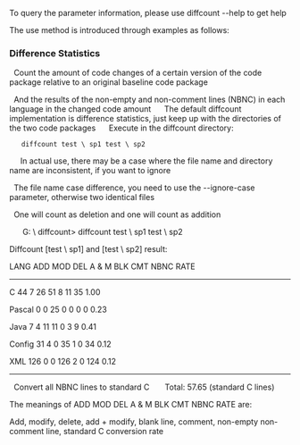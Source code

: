 To query the parameter information, please use diffcount --help to get help

The use method is introduced through examples as follows:

### Difference Statistics

  Count the amount of code changes of a certain version of the code package relative to an original baseline code package
  
  And the results of the non-empty and non-comment lines (NBNC) in each language in the changed code amount
  
  The default diffcount implementation is difference statistics, just keep up with the directories of the two code packages
  
  Execute in the diffcount directory:
  
  
       diffcount test \ sp1 test \ sp2
      
  
  In actual use, there may be a case where the file name and directory name are inconsistent, if you want to ignore
  
  The file name case difference, you need to use the --ignore-case parameter, otherwise two identical files
  
  One will count as deletion and one will count as addition
  
       G: \ diffcount> diffcount test \ sp1 test \ sp2
      

Diffcount [test \ sp1] and [test \ sp2] result:

LANG ADD MOD DEL A & M BLK CMT NBNC RATE
-------------------------------------------------- ---------------------
C 44 7 26 51 8 11 35 1.00

Pascal 0 0 25 0 0 0 0 0.23

Java 7 4 11 11 0 3 9 0.41

Config 31 4 0 35 1 0 34 0.12

XML 126 0 0 126 2 0 124 0.12
-------------------------------------------------- ---------------------
  Convert all NBNC lines to standard C
      Total: 57.65 (standard C lines)

The meanings of ADD MOD DEL A & M BLK CMT NBNC RATE are:

Add, modify, delete, add + modify, blank line, comment, non-empty non-comment line, standard C conversion rate
